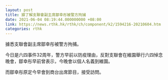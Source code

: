 ```yaml
---
layout: post
title: 據了解支聯會副主席鄒幸彤被警方拘捕
date: 2021-06-04 08:19:44.000000000 +08:00
link: https://news.rthk.hk/rthk/ch/component/k2/1594216-20210604.htm
categories: rthk
---
```


據悉支聯會副主席鄒幸彤被警方拘捕。

今日是六四事件32周年，警方早前以防疫理由，反對支聯會在維園舉行六四悼念晚會，鄒幸彤早前曾表示，今晚會以個人名義到維園。

而鄒幸彤原定今早會到商台出席節目，接受訪問。
